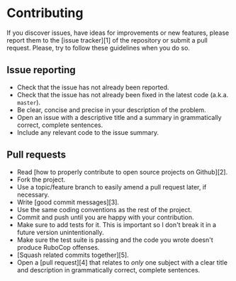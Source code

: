# Contributing

If you discover issues, have ideas for improvements or new features,
please report them to the [issue tracker][1] of the repository or
submit a pull request. Please, try to follow these guidelines when you
do so.

## Issue reporting

* Check that the issue has not already been reported.
* Check that the issue has not already been fixed in the latest code
  (a.k.a. `master`).
* Be clear, concise and precise in your description of the problem.
* Open an issue with a descriptive title and a summary in grammatically correct,
  complete sentences.
* Include any relevant code to the issue summary.

## Pull requests

* Read [how to properly contribute to open source projects on Github][2].
* Fork the project.
* Use a topic/feature branch to easily amend a pull request later, if necessary.
* Write [good commit messages][3].
* Use the same coding conventions as the rest of the project.
* Commit and push until you are happy with your contribution.
* Make sure to add tests for it. This is important so I don't break it
  in a future version unintentionally.
* Make sure the test suite is passing and the code you wrote doesn't produce
  RuboCop offenses.
* [Squash related commits together][5].
* Open a [pull request][4] that relates to *only* one subject with a clear title
  and description in grammatically correct, complete sentences.
